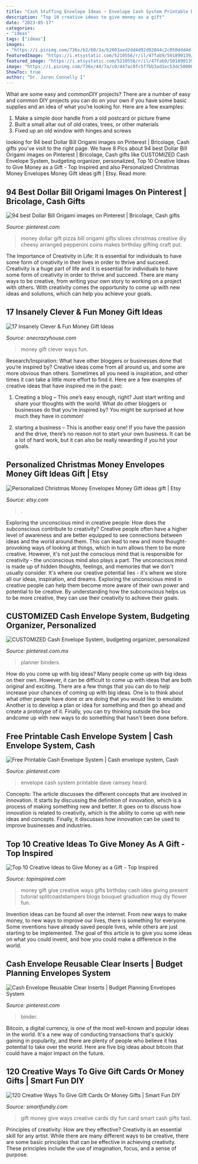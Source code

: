 ```yaml
---
title: "Cash Stuffing Envelope Ideas ~ Envelope Cash System Printable Dave Ramsey Heard"
description: "Top 10 creative ideas to give money as a gift"
date: "2023-05-17"
categories:
- "ideas"
tags: ["ideas"]
images:
- "https://i.pinimg.com/736x/b2/60/3a/b2603aed2dd4d92d92044c2c050ddd4d.jpg"
featuredImage: "https://i.etsystatic.com/5210556/r/il/47fab9/501890139/il_570xN.501890139_2ni1.jpg"
featured_image: "https://i.etsystatic.com/5210556/r/il/47fab9/501890139/il_570xN.501890139_2ni1.jpg"
image: "https://i.pinimg.com/736x/44/7a/c0/447ac0fc5f7bb3ad1ec53dc50008323c.jpg"
ShowToc: true
author: "Dr. Jaren Connelly I"
---
```



What are some easy and commonDIY projects?
There are a number of easy and common DIY projects you can do on your own if you have some basic supplies and an idea of what you’re looking for. Here are a few examples:
1. Make a simple door handle from a old postcard or picture frame
2. Built a small altar out of old crates, trees, or other materials
3. Fixed up an old window with hinges and screws

	

		
looking for 94 best Dollar Bill Origami images on Pinterest | Bricolage, Cash gifts you've visit to the right page. We have 8 Pics about 94 best Dollar Bill Origami images on Pinterest | Bricolage, Cash gifts like CUSTOMIZED Cash Envelope System, budgeting organizer, personalized, Top 10 Creative Ideas to Give Money as a Gift - Top Inspired and also Personalized Christmas Money Envelopes Money Gift ideas gift | Etsy. Read more:
		
    
## 94 Best Dollar Bill Origami Images On Pinterest | Bricolage, Cash Gifts

<img loading=lazy src="https://i.pinimg.com/736x/6e/c1/55/6ec15570f0d3b1ed3cfa3a6013ce38e5--money-gifting-gift-money.jpg" onerror="this.onerror=null;this.src='https://tse2.mm.bing.net/th?id=OIP.x4ZI2Qbks0a44K6QHFkKuAHaJ3&amp;pid=15.1';" alt="94 best Dollar Bill Origami images on Pinterest | Bricolage, Cash gifts">

_Source: pinterest.com_

>money dollar gift pizza bill origami gifts slices christmas creative diy cheesy arranged pepperoni coins makes birthday gifting craft put. 

	

The Importance of Creativity in Life: It is essential for individuals to have some form of creativity in their lives in order to thrive and succeed.
Creativity is a huge part of life and it is essential for individuals to have some form of creativity in order to thrive and succeed. There are many ways to be creative, from writing your own story to working on a project with others. With creativity comes the opportunity to come up with new ideas and solutions, which can help you achieve your goals.

    
## 17 Insanely Clever &amp; Fun Money Gift Ideas

<img loading=lazy src="https://cdn.onecrazyhouse.com/wp-content/uploads/2016/07/money-gift-ideas-feature.jpg" onerror="this.onerror=null;this.src='https://tse3.mm.bing.net/th?id=OIP.U0v02vZLDyvZQzzEeX09agHaD3&amp;pid=15.1';" alt="17 Insanely Clever &amp; Fun Money Gift Ideas">

_Source: onecrazyhouse.com_

>money gift clever ways fun. 

	

Research/Inspiration: What have other bloggers or businesses done that you’re inspired by?
Creative ideas come from all around us, and some are more obvious than others. Sometimes all you need is inspiration, and other times it can take a little more effort to find it. Here are a few examples of creative ideas that have inspired me in the past: 
1. Creating a blog – This one’s easy enough, right? Just start writing and share your thoughts with the world. What do other bloggers or businesses do that you’re inspired by? You might be surprised at how much they have in common! 

2. starting a business – This is another easy one! If you have the passion and the drive, there’s no reason not to start your own business. It can be a lot of hard work, but it can also be really rewarding if you hit your goals.

    
## Personalized Christmas Money Envelopes Money Gift Ideas Gift | Etsy

<img loading=lazy src="https://i.etsystatic.com/5210556/r/il/47fab9/501890139/il_570xN.501890139_2ni1.jpg" onerror="this.onerror=null;this.src='https://tse4.mm.bing.net/th?id=OIP.-1r4vXGodXMHitImPjJhBwHaGP&amp;pid=15.1';" alt="Personalized Christmas Money Envelopes Money Gift ideas gift | Etsy">

_Source: etsy.com_

>. 

	

Exploring the unconscious mind in creative people: How does the subconscious contribute to creativity?
Creative people often have a higher level of awareness and are better equipped to see connections between ideas and the world around them. This can lead to new and more thought-provoking ways of looking at things, which in turn allows them to be more creative. However, it's not just the conscious mind that is responsible for creativity - the unconscious mind also plays a part. The unconscious mind is made up of hidden thoughts, feelings, and memories that we don't usually consider. It's where our creative potential lies - it's where we store all our ideas, inspiration, and dreams. Exploring the unconscious mind in creative people can help them become more aware of their own power and potential to be creative. By understanding how the subconscious helps us to be more creative, they can use their creativity to achieve their goals.

    
## CUSTOMIZED Cash Envelope System, Budgeting Organizer, Personalized

<img loading=lazy src="https://i.pinimg.com/736x/b2/60/3a/b2603aed2dd4d92d92044c2c050ddd4d.jpg" onerror="this.onerror=null;this.src='https://tse3.mm.bing.net/th?id=OIP.YzcDRxhJkBa4K4YIouvixgHaJ4&amp;pid=15.1';" alt="CUSTOMIZED Cash Envelope System, budgeting organizer, personalized">

_Source: pinterest.com.mx_

>planner binders. 

	

How do you come up with big ideas?
Many people come up with big ideas on their own. However, it can be difficult to come up with ideas that are both original and exciting. There are a few things that you can do to help increase your chances of coming up with big ideas. One is to think about what other people have done or are doing that you would like to emulate. Another is to develop a plan or idea for something and then go ahead and create a prototype of it. Finally, you can try thinking outside the box andcome up with new ways to do something that hasn't been done before.

    
## Free Printable Cash Envelope System | Cash Envelope System, Cash

<img loading=lazy src="https://i.pinimg.com/736x/25/b2/ed/25b2ed0c587dc2a6e050207b116854df.jpg" onerror="this.onerror=null;this.src='https://tse2.mm.bing.net/th?id=OIP.SDJtzu5-RZeA-_esMxzx3wHaJ3&amp;pid=15.1';" alt="Free Printable Cash Envelope System | Cash envelope system, Cash">

_Source: pinterest.com_

>envelope cash system printable dave ramsey heard. 

	

Concepts:
The article discusses the different concepts that are involved in innovation. It starts by discussing the definition of innovation, which is a process of making something new and better. It goes on to discuss how innovation is related to creativity, which is the ability to come up with new ideas and concepts. Finally, it discusses how innovation can be used to improve businesses and industries.

    
## Top 10 Creative Ideas To Give Money As A Gift - Top Inspired

<img loading=lazy src="http://www.topinspired.com/wp-content/uploads/2013/12/ways-give-money-gift_05.jpg" onerror="this.onerror=null;this.src='https://tse3.mm.bing.net/th?id=OIP.fc2XSzklongweE436m_P1gHaLH&amp;pid=15.1';" alt="Top 10 Creative Ideas to Give Money as a Gift - Top Inspired">

_Source: topinspired.com_

>money gift give creative ways gifts birthday cash idea giving present tutorial splitcoaststampers blogs bouquet graduation mug diy flower fun. 

	

Invention ideas can be found all over the internet. From new ways to make money, to new ways to improve our lives, there is something for everyone. Some inventions have already saved people lives, while others are just starting to be implemented. The goal of this article is to give you some ideas on what you could invent, and how you could make a difference in the world.

    
## Cash Envelope Reusable Clear Inserts | Budget Planning Envelopes System

<img loading=lazy src="https://i.pinimg.com/736x/44/7a/c0/447ac0fc5f7bb3ad1ec53dc50008323c.jpg" onerror="this.onerror=null;this.src='https://tse3.mm.bing.net/th?id=OIP.hKjQh2zrkWDum6P8teMd5gHaHa&amp;pid=15.1';" alt="Cash Envelope Reusable Clear Inserts | Budget Planning Envelopes System">

_Source: pinterest.com_

>binder. 

	

Bitcoin, a digital currency, is one of the most well-known and popular ideas in the world. It's a new way of conducting transactions that's quickly gaining in popularity, and there are plenty of people who believe it has potential to take over the world. Here are five big ideas about bitcoin that could have a major impact on the future.

    
## 120 Creative Ways To Give Gift Cards Or Money Gifts | Smart Fun DIY

<img loading=lazy src="https://i0.wp.com/www.smartfundiy.com/wp-content/uploads/2017/12/120-Creative-Ways-To-Give-Gift-Cards-And-Money-Smart-Fun-DIY-giftcardsideas-christmasideas-55.jpg" onerror="this.onerror=null;this.src='https://tse4.mm.bing.net/th?id=OIP.HxxDvluoJlB_eYsIIq-7SQAAAA&amp;pid=15.1';" alt="120 Creative Ways To Give Gift Cards Or Money Gifts | Smart Fun DIY">

_Source: smartfundiy.com_

>gift money give ways creative cards diy fun card smart cash gifts fast. 

	

Principles of creativity: How are they effective?
Creativity is an essential skill for any artist. While there are many different ways to be creative, there are some basic principles that can be effective in achieving creativity. These principles include the use of imagination, focus, and a sense of purpose.

